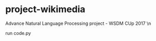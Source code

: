 # project-wikimedia
Advance Natural Language Processing project - WSDM CUp 2017 \n

run code.py <filename>
